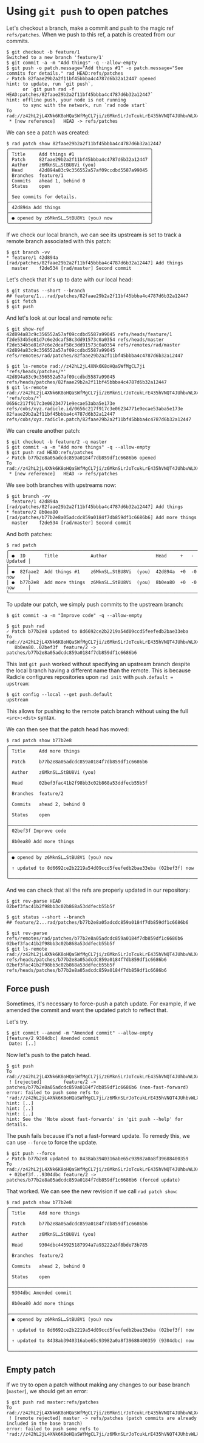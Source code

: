 # Using `git push` to open patches

Let's checkout a branch, make a commit and push to the magic ref `refs/patches`.
When we push to this ref, a patch is created from our commits.

``` (stderr) RAD_HINT=1
$ git checkout -b feature/1
Switched to a new branch 'feature/1'
$ git commit -a -m "Add things" -q --allow-empty
$ git push -o patch.message="Add things #1" -o patch.message="See commits for details." rad HEAD:refs/patches
✓ Patch 82faae29b2a2f11bf45bbba4c4787d6b32a12447 opened
hint: to update, run `git push`,
      or `git push rad -f HEAD:patches/82faae29b2a2f11bf45bbba4c4787d6b32a12447`
hint: offline push, your node is not running
      to sync with the network, run `rad node start`
To rad://z42hL2jL4XNk6K8oHQaSWfMgCL7ji/z6MknSLrJoTcukLrE435hVNQT4JUhbvWLX4kUzqkEStBU8Vi
 * [new reference]   HEAD -> refs/patches
```

We can see a patch was created:

```
$ rad patch show 82faae29b2a2f11bf45bbba4c4787d6b32a12447
╭────────────────────────────────────────────────────╮
│ Title     Add things #1                            │
│ Patch     82faae29b2a2f11bf45bbba4c4787d6b32a12447 │
│ Author    z6MknSL…StBU8Vi (you)                    │
│ Head      42d894a83c9c356552a57af09ccdbd5587a99045 │
│ Branches  feature/1                                │
│ Commits   ahead 1, behind 0                        │
│ Status    open                                     │
│                                                    │
│ See commits for details.                           │
├────────────────────────────────────────────────────┤
│ 42d894a Add things                                 │
├────────────────────────────────────────────────────┤
│ ● opened by z6MknSL…StBU8Vi (you) now              │
╰────────────────────────────────────────────────────╯
```

If we check our local branch, we can see its upstream is set to track a remote
branch associated with this patch:

```
$ git branch -vv
* feature/1 42d894a [rad/patches/82faae29b2a2f11bf45bbba4c4787d6b32a12447] Add things
  master    f2de534 [rad/master] Second commit
```

Let's check that it's up to date with our local head:

```
$ git status --short --branch
## feature/1...rad/patches/82faae29b2a2f11bf45bbba4c4787d6b32a12447
$ git fetch
$ git push
```

And let's look at our local and remote refs:

```
$ git show-ref
42d894a83c9c356552a57af09ccdbd5587a99045 refs/heads/feature/1
f2de534b5e81d7c6e2dcaf58c3dd91573c0a0354 refs/heads/master
f2de534b5e81d7c6e2dcaf58c3dd91573c0a0354 refs/remotes/rad/master
42d894a83c9c356552a57af09ccdbd5587a99045 refs/remotes/rad/patches/82faae29b2a2f11bf45bbba4c4787d6b32a12447
```
```
$ git ls-remote rad://z42hL2jL4XNk6K8oHQaSWfMgCL7ji 'refs/heads/patches/*'
42d894a83c9c356552a57af09ccdbd5587a99045	refs/heads/patches/82faae29b2a2f11bf45bbba4c4787d6b32a12447
$ git ls-remote rad://z42hL2jL4XNk6K8oHQaSWfMgCL7ji/z6MknSLrJoTcukLrE435hVNQT4JUhbvWLX4kUzqkEStBU8Vi 'refs/cobs/*'
0656c217f917c3e06234771e9ecae53aba5e173e	refs/cobs/xyz.radicle.id/0656c217f917c3e06234771e9ecae53aba5e173e
82faae29b2a2f11bf45bbba4c4787d6b32a12447	refs/cobs/xyz.radicle.patch/82faae29b2a2f11bf45bbba4c4787d6b32a12447
```

We can create another patch:

``` (stderr)
$ git checkout -b feature/2 -q master
$ git commit -a -m "Add more things" -q --allow-empty
$ git push rad HEAD:refs/patches
✓ Patch b77b2e8a05adcdc859a0184f7db859df1c6686b6 opened
To rad://z42hL2jL4XNk6K8oHQaSWfMgCL7ji/z6MknSLrJoTcukLrE435hVNQT4JUhbvWLX4kUzqkEStBU8Vi
 * [new reference]   HEAD -> refs/patches
```

We see both branches with upstreams now:

```
$ git branch -vv
  feature/1 42d894a [rad/patches/82faae29b2a2f11bf45bbba4c4787d6b32a12447] Add things
* feature/2 8b0ea80 [rad/patches/b77b2e8a05adcdc859a0184f7db859df1c6686b6] Add more things
  master    f2de534 [rad/master] Second commit
```

And both patches:

```
$ rad patch
╭───────────────────────────────────────────────────────────────────────────────╮
│ ●  ID       Title            Author                  Head     +   -   Updated │
├───────────────────────────────────────────────────────────────────────────────┤
│ ●  82faae2  Add things #1    z6MknSL…StBU8Vi  (you)  42d894a  +0  -0  now     │
│ ●  b77b2e8  Add more things  z6MknSL…StBU8Vi  (you)  8b0ea80  +0  -0  now     │
╰───────────────────────────────────────────────────────────────────────────────╯
```

To update our patch, we simply push commits to the upstream branch:

```
$ git commit -a -m "Improve code" -q --allow-empty
```

``` (stderr)
$ git push rad
✓ Patch b77b2e8 updated to 8d6692ce2b2219a54d09ccd5feefedb2bae33eba
To rad://z42hL2jL4XNk6K8oHQaSWfMgCL7ji/z6MknSLrJoTcukLrE435hVNQT4JUhbvWLX4kUzqkEStBU8Vi
   8b0ea80..02bef3f  feature/2 -> patches/b77b2e8a05adcdc859a0184f7db859df1c6686b6
```

This last `git push` worked without specifying an upstream branch despite the
local branch having a different name than the remote. This is because Radicle
configures repositories upon `rad init` with `push.default = upstream`:

```
$ git config --local --get push.default
upstream
```

This allows for pushing to the remote patch branch without using the full
`<src>:<dst>` syntax.

We can then see that the patch head has moved:

```
$ rad patch show b77b2e8
╭─────────────────────────────────────────────────────────────────────╮
│ Title     Add more things                                           │
│ Patch     b77b2e8a05adcdc859a0184f7db859df1c6686b6                  │
│ Author    z6MknSL…StBU8Vi (you)                                     │
│ Head      02bef3fac41b2f98bb3c02b868a53ddfecb55b5f                  │
│ Branches  feature/2                                                 │
│ Commits   ahead 2, behind 0                                         │
│ Status    open                                                      │
├─────────────────────────────────────────────────────────────────────┤
│ 02bef3f Improve code                                                │
│ 8b0ea80 Add more things                                             │
├─────────────────────────────────────────────────────────────────────┤
│ ● opened by z6MknSL…StBU8Vi (you) now                               │
│ ↑ updated to 8d6692ce2b2219a54d09ccd5feefedb2bae33eba (02bef3f) now │
╰─────────────────────────────────────────────────────────────────────╯
```

And we can check that all the refs are properly updated in our repository:

```
$ git rev-parse HEAD
02bef3fac41b2f98bb3c02b868a53ddfecb55b5f
```

```
$ git status --short --branch
## feature/2...rad/patches/b77b2e8a05adcdc859a0184f7db859df1c6686b6
```

```
$ git rev-parse refs/remotes/rad/patches/b77b2e8a05adcdc859a0184f7db859df1c6686b6
02bef3fac41b2f98bb3c02b868a53ddfecb55b5f
$ git ls-remote rad://z42hL2jL4XNk6K8oHQaSWfMgCL7ji/z6MknSLrJoTcukLrE435hVNQT4JUhbvWLX4kUzqkEStBU8Vi refs/heads/patches/b77b2e8a05adcdc859a0184f7db859df1c6686b6
02bef3fac41b2f98bb3c02b868a53ddfecb55b5f	refs/heads/patches/b77b2e8a05adcdc859a0184f7db859df1c6686b6
```

## Force push

Sometimes, it's necessary to force-push a patch update. For example, if we amended
the commit and want the updated patch to reflect that.

Let's try.

```
$ git commit --amend -m "Amended commit" --allow-empty
[feature/2 9304dbc] Amended commit
 Date: [..]
```

Now let's push to the patch head.

``` (stderr) (fail)
$ git push
To rad://z42hL2jL4XNk6K8oHQaSWfMgCL7ji/z6MknSLrJoTcukLrE435hVNQT4JUhbvWLX4kUzqkEStBU8Vi
 ! [rejected]        feature/2 -> patches/b77b2e8a05adcdc859a0184f7db859df1c6686b6 (non-fast-forward)
error: failed to push some refs to 'rad://z42hL2jL4XNk6K8oHQaSWfMgCL7ji/z6MknSLrJoTcukLrE435hVNQT4JUhbvWLX4kUzqkEStBU8Vi'
hint: [..]
hint: [..]
hint: [..]
hint: See the 'Note about fast-forwards' in 'git push --help' for details.
```

The push fails because it's not a fast-forward update. To remedy this, we can
use `--force` to force the update.

``` (stderr)
$ git push --force
✓ Patch b77b2e8 updated to 8438ab3940316abe65c93982a0a8f39688400359
To rad://z42hL2jL4XNk6K8oHQaSWfMgCL7ji/z6MknSLrJoTcukLrE435hVNQT4JUhbvWLX4kUzqkEStBU8Vi
 + 02bef3f...9304dbc feature/2 -> patches/b77b2e8a05adcdc859a0184f7db859df1c6686b6 (forced update)
```

That worked. We can see the new revision if we call `rad patch show`:

```
$ rad patch show b77b2e8
╭─────────────────────────────────────────────────────────────────────╮
│ Title     Add more things                                           │
│ Patch     b77b2e8a05adcdc859a0184f7db859df1c6686b6                  │
│ Author    z6MknSL…StBU8Vi (you)                                     │
│ Head      9304dbc445925187994a7a93222a3f8bde73b785                  │
│ Branches  feature/2                                                 │
│ Commits   ahead 2, behind 0                                         │
│ Status    open                                                      │
├─────────────────────────────────────────────────────────────────────┤
│ 9304dbc Amended commit                                              │
│ 8b0ea80 Add more things                                             │
├─────────────────────────────────────────────────────────────────────┤
│ ● opened by z6MknSL…StBU8Vi (you) now                               │
│ ↑ updated to 8d6692ce2b2219a54d09ccd5feefedb2bae33eba (02bef3f) now │
│ ↑ updated to 8438ab3940316abe65c93982a0a8f39688400359 (9304dbc) now │
╰─────────────────────────────────────────────────────────────────────╯
```

## Empty patch

If we try to open a patch without making any changes to our base branch (`master`),
we should get an error:

``` (stderr) (fail)
$ git push rad master:refs/patches
To rad://z42hL2jL4XNk6K8oHQaSWfMgCL7ji/z6MknSLrJoTcukLrE435hVNQT4JUhbvWLX4kUzqkEStBU8Vi
 ! [remote rejected] master -> refs/patches (patch commits are already included in the base branch)
error: failed to push some refs to 'rad://z42hL2jL4XNk6K8oHQaSWfMgCL7ji/z6MknSLrJoTcukLrE435hVNQT4JUhbvWLX4kUzqkEStBU8Vi'
```
